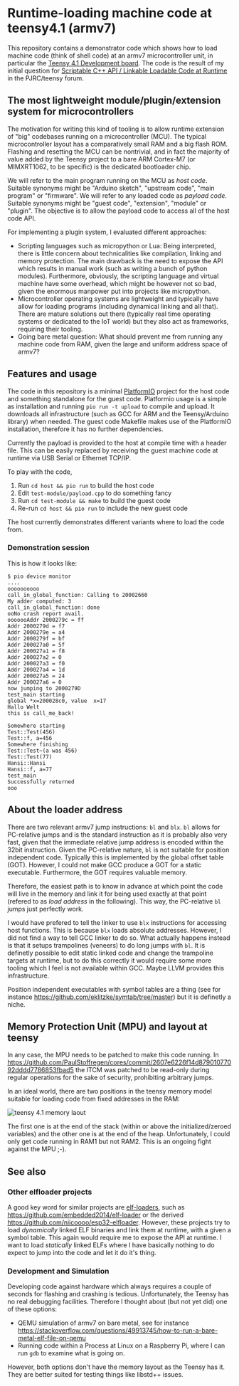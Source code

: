 # Runtime-loading machine code at teensy4.1 (armv7)

This repository contains a demonstrator code which shows how to load machine code (think of shell code)
at an armv7 microcontroller unit, in particular the [Teensy 4.1 Development board](https://www.pjrc.com/store/teensy41.html).
The code is the result of my initial question for
[Scriptable C++ API / Linkable Loadable Code at Runtime](https://forum.pjrc.com/index.php?threads/scriptable-c-api-linkable-loadable-code-at-runtime.73969/)
in the PJRC/teensy forum.

## The most lightweight module/plugin/extension system for microcontrollers

The motivation for writing this kind of tooling is to allow runtime extension of
"big" codebases running on a microcontroller (MCU). The typical microcontroller layout has a comparatively
small RAM and a big flash ROM. Flashing and resetting the MCU can be nontrivial, and in fact the majority of
value added by the Teensy project to a bare ARM Cortex-M7 (or MIMXRT1062, to be specific) is the dedicated
bootloader chip.

We will refer to the main program running on the MCU as *host code*. Suitable synonyms might be "Arduino sketch",
"upstream code", "main program" or "firmware". We will refer to any loaded code as *payload code*. Suitable
synonyms might be "guest code", "extension", "module" or "plugin". The objective is to allow the payload code
to access all of the host code API.

For implementing a plugin system, I evaluated different approaches:

* Scripting languages such as micropython or Lua: Being interpreted, there is little concern about technicalities
  like compilation, linking and memory protection. The main drawback is the need to expose the API which results
  in manual work (such as writing a bunch of python modules). Furthermore, obviously, the scripting language and
  virtual machine have some overhead, which might be however not so bad, given the enormous manpower put into
  projects like micropython.
* Microcontroller operating systems are lightweight and typically have allow for loading programs (including
  dynamical linking and all that). There are mature solutions out there (typically real time operating systems
  or dedicated to the IoT world) but they also act as frameworks, requiring their tooling.
* Going bare metal question: What should prevent me from running any machine code from RAM, given the large
  and uniform address space of armv7?

## Features and usage

The code in this repository is a minimal [PlatformIO](https://platformio.org/) project for the host code and
something standalone for the guest code. Platformio usage is a simple as installation and running
`pio run -t upload` to compile and upload. It downloads all infrastructure (such as GCC for ARM and the
Teensy/Arduino library) when needed. The guest code Makefile makes use of the PlatformIO installation, therefore
it has no further dependencies.

Currently the payload is provided to the host at compile time with a header file. This can be easily replaced by
receiving the guest machine code at runtime via USB Serial or Ethernet TCP/IP.

To play with the code,

1. Run `cd host && pio run` to build the host code
2. Edit `test-module/payload.cpp` to do something fancy
3. Run `cd test-module && make` to build the guest code
4. Re-run `cd host && pio run` to include the new guest code

The host currently demonstrates different variants where to load the code from.

### Demonstration session

This is how it looks like:

```
$ pio device monitor
....
oooooooooo
call_in_global_function: Calling to 20002660
My adder computed: 3
call_in_global_function: done
ooNo crash report avail.
ooooooAddr 2000279c = ff
Addr 2000279d = f7
Addr 2000279e = a4
Addr 2000279f = bf
Addr 200027a0 = 5f
Addr 200027a1 = f8
Addr 200027a2 = 0
Addr 200027a3 = f0
Addr 200027a4 = 1d
Addr 200027a5 = 24
Addr 200027a6 = 0
now jumping to 2000279D
test_main starting
global *x=200028c0, value  x=17
Hallo Welt
this is call_me_back!

Somewhere starting
Test::Test(456)
Test::f, a=456
Somewhere finishing
Test::Test~(a was 456)
Test::Test(77)
Hansi::Hansi
Hansi::f, a=77
test_main
Successfully returned
ooo
```

## About the loader address

There are two relevant armv7 jump instructions: `bl` and `blx`. `bl` allows for PC-relative jumps and is
the standard instruction as it is probably also very fast, given that the immediate relative jump address
is encoded within the 32bit instruction. Given the PC-relative nature, `bl` is not suitable for position
independent code. Typically this is implemented by the global offset table (GOT). However, I could not make
GCC produce a GOT for a static executable. Furthermore, the GOT requires valuable memory.

Therefore, the easiest path is to know in advance at which point the code will live in the memory and link
it for being used exactly at that point (refered to as *load address* in the following). This way, the
PC-relative `bl` jumps just perfectly work.

I would have prefered to tell the linker to use `blx` instructions for accessing host functions. This is
because `blx` loads absolute addresses. However, I did not find a way to tell GCC linker to do so. What
actually happens instead is that it setups trampolines (veneers) to do long jumps with `bl`. It is
definetly possible to edit static linked code and change the trampoline targets at runtime, but to do this
correctly it would require some more tooling which I feel is not available within GCC. Maybe LLVM provides
this infrastructure.

Position independent executables with symbol tables are a thing (see for instance https://github.com/eklitzke/symtab/tree/master)
but it is definetly a niche.

## Memory Protection Unit (MPU) and layout at teensy

In any case, the MPU needs to be patched to make this code running. In
https://github.com/PaulStoffregen/cores/commit/2607e6226f14d87901077092dddd7786853fbad5
the ITCM was patched to be read-only during regular operations for the sake of security, prohibiting arbitrary jumps.

In an ideal world, there are two positions in the teensy memory model suitable for loading code from fixed addresses
in the RAM:

![teensy 4.1 memory laout](https://www.pjrc.com/store/teensy41_memory.png)

The first one is at the end of the stack (within or above the initialized/zeroed variables) and the other one
is at the end of the heap. Unfortunately, I could only get code running in RAM1 but not RAM2. This is an ongoing
fight against the MPU ;-).

## See also

### Other elfloader projects

A good key word for similar projects are [elf-loaders](https://github.com/topics/elf-loader), such as
https://github.com/embedded2014/elf-loader or the derived https://github.com/niicoooo/esp32-elfloader.
However, these projects try to load *dynamically* linked ELF binaries and link them at runtime, with a 
given a symbol table. This again would require me to expose the API at runtime. I want to load *statically*
linked ELFs where I have basically nothing to do expect to jump into the code and let it do it's thing.

### Development and Simulation

Developing code against hardware which always requires a couple of seconds for flashing and crashing is
tedious. Unfortunately, the Teensy has no real debugging facilities.
Therefore I thought about (but not yet did) one of these options:

* QEMU simulation of armv7 on bare metal, see for instance https://stackoverflow.com/questions/49913745/how-to-run-a-bare-metal-elf-file-on-qemu
* Running code within a Process at Linux on a Raspberry Pi, where I can run `gdb` to examine what is going on.

However, both options don't have the memory layout as the Teensy has it. They are better suited for testing things
like libstd++ issues.
